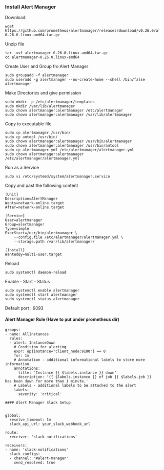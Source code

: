 ### Install Alert Manager 

Download 
```
wget https://github.com/prometheus/alertmanager/releases/download/v0.26.0/alertmanager-0.26.0.linux-amd64.tar.gz
```
Unzip file 
```
tar -xvf alertmanager-0.26.0.linux-amd64.tar.gz
cd alertmanager-0.26.0.linux-amd64
```

Create User and Group fro Alert Manager
```
sudo groupadd -f alertmanager
sudo useradd -g alertmanager --no-create-home --shell /bin/false alertmanager
```
Make Directories and give permission 

```
sudo mkdir -p /etc/alertmanager/templates
sudo mkdir /var/lib/alertmanager
sudo chown alertmanager:alertmanager /etc/alertmanager
sudo chown alertmanager:alertmanager /var/lib/alertmanager
```
Copy to executable file 
```
sudo cp alertmanager /usr/bin/
sudo cp amtool /usr/bin/
sudo chown alertmanager:alertmanager /usr/bin/alertmanager
sudo chown alertmanager:alertmanager /usr/bin/amtool
sudo cp alertmanager.yml /etc/alertmanager/alertmanager.yml
sudo chown alertmanager:alertmanager /etc/alertmanager/alertmanager.yml
```

Run as a Service 

```
sudo vi /etc/systemd/system/alertmanager.service
```

Copy and past the following content 
```
[Unit]
Description=AlertManager
Wants=network-online.target
After=network-online.target

[Service]
User=alertmanager
Group=alertmanager
Type=simple
ExecStart=/usr/bin/alertmanager \
    --config.file /etc/alertmanager/alertmanager.yml \
    --storage.path /var/lib/alertmanager/

[Install]
WantedBy=multi-user.target
```
Reload 
``` 
sudo systemctl daemon-reload
 ```

Enable - Start - Status 
``` 
sudo systemctl enable alertmanager 
sudo systemctl start alertmanager
sudo systemctl status alertmanager
```

Default port : 9093


#### Alert Manager Rule (Have to put under prometheus dir)
```
groups:
- name: AllInstances
  rules:
  - alert: InstanceDown
    # Condition for alerting
    expr: up{instance="client_node:9100"} == 0
    for: 1m
    # Annotation - additional informational labels to store more information
    annotations:
      title: 'Instance {{ $labels.instance }} down'
      description: '{{ $labels.instance }} of job {{ $labels.job }} has been down for more than 1 minute.'
    # Labels - additional labels to be attached to the alert
    labels:
      severity: 'critical'

#### Alert Manager Slack Setup 


global:
  resolve_timeout: 1m
  slack_api_url: your_slack_webhook_url

route:
  receiver: 'slack-notifications'

receivers:
- name: 'slack-notifications'
  slack_configs:
  - channel: '#alert-manager' 
    send_resolved: true
